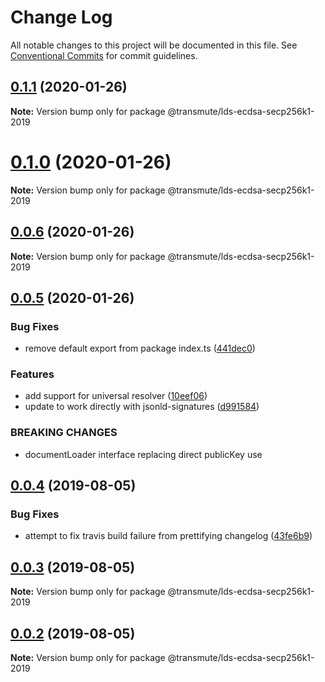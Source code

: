 # Change Log

All notable changes to this project will be documented in this file.
See [Conventional Commits](https://conventionalcommits.org) for commit guidelines.

## [0.1.1](https://github.com/decentralized-identity/lds-ecdsa-secp256k1-2019.js/compare/v0.1.0...v0.1.1) (2020-01-26)

**Note:** Version bump only for package @transmute/lds-ecdsa-secp256k1-2019





# [0.1.0](https://github.com/decentralized-identity/lds-ecdsa-secp256k1-2019.js/compare/v0.0.6...v0.1.0) (2020-01-26)

**Note:** Version bump only for package @transmute/lds-ecdsa-secp256k1-2019





## [0.0.6](https://github.com/decentralized-identity/lds-ecdsa-secp256k1-2019.js/compare/v0.0.5...v0.0.6) (2020-01-26)

**Note:** Version bump only for package @transmute/lds-ecdsa-secp256k1-2019





## [0.0.5](https://github.com/decentralized-identity/lds-ecdsa-secp256k1-2019.js/compare/v0.0.4...v0.0.5) (2020-01-26)


### Bug Fixes

* remove default export from package index.ts ([441dec0](https://github.com/decentralized-identity/lds-ecdsa-secp256k1-2019.js/commit/441dec0))


### Features

* add support for universal resolver ([10eef06](https://github.com/decentralized-identity/lds-ecdsa-secp256k1-2019.js/commit/10eef06))
* update to work directly with jsonld-signatures ([d991584](https://github.com/decentralized-identity/lds-ecdsa-secp256k1-2019.js/commit/d991584))


### BREAKING CHANGES

* documentLoader interface replacing direct publicKey use





## [0.0.4](https://github.com/decentralized-identity/lds-ecdsa-secp256k1-2019.js/compare/v0.0.3...v0.0.4) (2019-08-05)


### Bug Fixes

* attempt to fix travis build failure from prettifying changelog ([43fe6b9](https://github.com/decentralized-identity/lds-ecdsa-secp256k1-2019.js/commit/43fe6b9))





## [0.0.3](https://github.com/decentralized-identity/lds-ecdsa-secp256k1-2019.js/compare/v0.0.2...v0.0.3) (2019-08-05)

**Note:** Version bump only for package @transmute/lds-ecdsa-secp256k1-2019





## [0.0.2](https://github.com/decentralized-identity/lds-ecdsa-secp256k1-2019.js/compare/v0.0.1...v0.0.2) (2019-08-05)

**Note:** Version bump only for package @transmute/lds-ecdsa-secp256k1-2019

